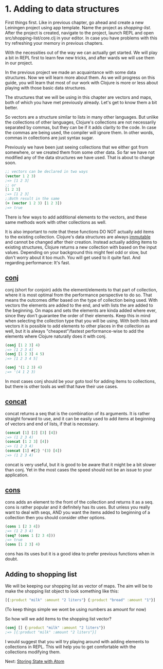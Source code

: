 # 1. Adding to data structures

First things first.
Like in previous chapter,
go ahead and create a new Leiningen project using app template.
Name the project as _shopping-list_.
After the project is created,
navigate to the project,
launch REPL and open src/shopping-list/core.clj in your editor.
In case you have problems with this try refreshing your memory in previous chapters.

With the necessities out of the way we can actually get started.
We will play a bit in REPL first to learn few new tricks,
and after wards we will use them in our project.

In the previous project we made an acquaintance with some data structures.
Now we will learn more about them.
As we will progress on this guide,
you will learn that most of our work with Clojure is more or less about playing with those basic data structures.

The structures that we will be using in this chapter are vectors and maps,
both of which you have met previously already.
Let's get to know them a bit better.

So vectors are a structure similar to lists in many other languages.
But unlike the collections of other languages,
Clojure's collections are not necessarily separated by commas,
but they can be if it adds clarity to the code.
In case the commas are being used,
the compiler will ignore them.
In other words,
commas in collections are just syntax sugar.

Previously we have been just seeing collections that we either got from somewhere,
or we created them from some other data.
So far we have not modified any of the data structures we have used.
That is about to change soon.

```clojure
;; vectors can be declared in two ways
(vector 1 2 3)
;=> [1 2 3]
;; or
[1 2 3]
;=> [1 2 3]
;;Both result in the same
(= (vector 1 2 3) [1 2 3])
;=> true
```

There is few ways to add additional elements to the vectors,
and these same methods work with other collections as well.

It is also important to note that these functions DO NOT actually add items to the existing collection.
Clojure's data structures are always [immutable](https://en.wikipedia.org/wiki/Immutable_object) and cannot be changed after their creation.
Instead actually adding items to existing structures,
Clojure returns a new collection with based on the input values.
Depending on your background this might feel odd or slow,
but don't worry about it too much.
You will get used to it quite fast.
And regarding performance: It's fast.

## [conj](https://clojuredocs.org/clojure.core/conj)

conj (short for conjoin) adds the element/elements to that part of collection,
where it is most optimal from the performance perspective to do so.
That means the outcomes differ based on the type of collection being used.
With vectors the elements are added to the end,
and with lists the are added to the beginning.
On maps and sets the elements are kinda added where ever,
since they don't guarantee the order of their elements.
Keep this in mind when selecting the collection type that you will be using.
With both lists and vectors it is possible to add elements to other places in the collection as well,
but it is always "cheapest"/fastest performance-wise to add the elements where Clojure naturally does it with conj.

```clojure
(conj [1 2 3] 4)
;=> [1 2 3 4]
(conj [1 2 3] 4 5)
;=> [1 2 3 4 5]

(conj '(1 2 3) 4)
;=> '(4 1 2 3)
```

In most cases conj should be your goto tool for adding items to collections,
but there is other tools as well that have their use cases.

## [concat](https://clojuredocs.org/clojure.core/concat)

concat returns a seq that is the combination of its arguments.
It is rather straight forward to use,
and it can be easily used to add items at beginning of vectors and end of lists,
if that is necessary.

```clojure
(concat [1] [2] [3] [4])
;=> (1 2 3 4)
(concat [1 2 3] [4])
;=> (1 2 3 4)
(concat [1] #{2} '(3) [4])
;=> (1 2 3 4)
```

concat is very useful,
but it is good to be aware that it might be a bit slower than conj.
Yet in the most cases the speed should not be an issue to your application.

## [cons](https://clojuredocs.org/clojure.core/cons)

cons adds an element to the front of the collection and returns it as a seq.
cons is rather popular and it definitely has its uses.
But unless you really want to deal with seqs,
AND you want the items added to beginning of a collection then you should consider other options.

```clojure
(cons 1 [2 3 4])
;=> (1 2 3 4)
(seq? (cons 1 [2 3 4]))
;=> true
(cons [1 2 3] 4)
```

cons has its uses but it is a good idea to prefer previous functions when in doubt.

## Adding to shopping list

We will be keeping our shopping list as vector of maps.
The aim will be to make the shopping list object to look something like this:

```clojure
[{:product "milk" :amount "2 liters"} {:product "bread" :amount "1"}]
```

(To keep things simple we wont be using numbers as amount for now)

So how will we add items to the shopping list vector?

```clojure
(conj [] {:product "milk" :amount "2 liters"})
;=> [{:product "milk" :amount "2 liters"}]
```

I would suggest that you will try playing around with adding elements to collections in REPL.
This will help you to get comfortable with the collections modifying them.

Next: [Storing State with Atom](2-storing-state-with-atom.md)

